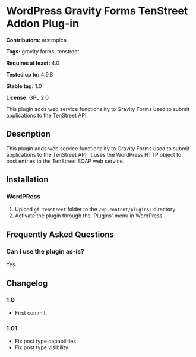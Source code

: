# WordPress Gravity Forms TenStreet Addon Plug-in #
**Contributors:** arstropica
  
**Tags:** gravity forms, tenstreet
  
**Requires at least:** 4.0
  
**Tested up to:** 4.9.8
  
**Stable tag:** 1.0
  
**License:** GPL 2.0
  

This plugin adds web service functionality to Gravity Forms used to submit applications to the TenStreet API.

## Description ##
This plugin adds web service functionality to Gravity Forms used to submit applications to the TenStreet API. It uses the WordPress HTTP object to post entries to the TenStreet SOAP web service.

## Installation ##

### WordPRess ###
1. Upload `gf-tenstreet` folder to the `/wp-content/plugins/` directory
2. Activate the plugin through the \'Plugins\' menu in WordPress


## Frequently Asked Questions ##
### Can I use the plugin as-is? ###

Yes.


## Changelog ##

### 1.0 ###
* First commit.

### 1.01 ###
* Fix post type capabilities.
* Fix post type visibility.

